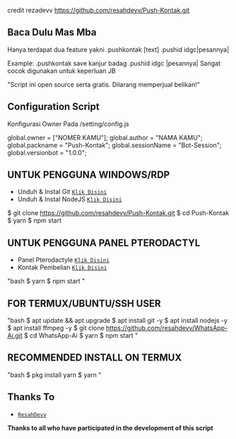 credit rezadevv https://github.com/resahdevv/Push-Kontak.git


## Baca Dulu Mas Mba
Hanya terdapat dua feature yakni
.pushkontak [text]
.pushid idgc|pesannya|

Example:
.pushkontak save kanjur badag
.pushid idgc |pesannya| Sangat cocok digunakan untuk keperluan JB


"Script ini open source serta gratis. Dilarang memperjual belikan!"



## Configuration Script ##

Konfigurasi Owner Pada /setting/config.js


global.owner = ["NOMER KAMU"];
global.author = "NAMA KAMU";
global.packname = "Push-Kontak";
global.sessionName = "Bot-Session";
global.versionbot = "1.0.0";


## UNTUK PENGGUNA WINDOWS/RDP

* Unduh & Instal Git [`Klik Disini`](https://git-scm.com/downloads)
* Unduh & Instal NodeJS [`Klik Disini`](https://nodejs.org/en/download)


$ git clone https://github.com/resahdevv/Push-Kontak.git
$ cd Push-Kontak
$ yarn
$ npm start


## UNTUK PENGGUNA PANEL PTERODACTYL

* Panel Pterodactyle [`Klik Disini`](https://panel.respayment.site)
* Kontak Pembelian [`Klik Disini`](https://wa.me/+6285742632270)

"bash
$ yarn
$ npm start
"
## FOR TERMUX/UBUNTU/SSH USER

"bash
$ apt update && apt upgrade
$ apt install git -y
$ apt install nodejs -y
$ apt install ffmpeg -y
$ git clone https://github.com/resahdevv/WhatsApp-Ai.git
$ cd WhatsApp-Ai
$ yarn
$ npm start
"

## RECOMMENDED INSTALL ON TERMUX

"bash
$ pkg install yarn
$ yarn
"

## Thanks To
* [`ResahDevv`](https://github.com/resahdevv)

**Thanks to all who have participated in the development of this script**
